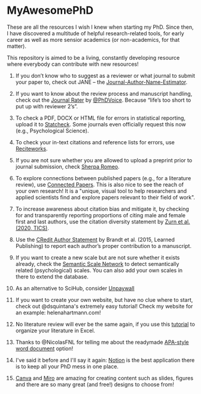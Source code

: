 # MyAwesomePhD

These are all the resources I wish I knew when starting my PhD. Since then, I have discovered a multitude of helpful research-related tools, for early career as well as more sensior academics (or non-academics, for that matter). 

This repository is aimed to be a living, constantly developing resource where everybody can contribute with new resources!

1) If you don’t know who to suggest as a reviewer or what journal to submit your paper to, check out JANE – the [Journal-Author-Name-Estimator](jane.biosemantics.org).

2) If you want to know about the review process and manuscript handling, check out the [Journal Rater](https://phdvoice.org/journalrater/) by [@PhDVoice](https://twitter.com/PhDVoice). Because “life’s too short to put up with reviewer 2’s”.

3) To check a PDF, DOCX or HTML file for errors in statistical reporting, upload it to [Statcheck](www.statcheck.io). Some journals even officially request this now (e.g., Psychological Science).

4) To check your in-text citations and reference lists for errors, use [Reciteworks](www.reciteworks.com).

5) If you are not sure whether you are allowed to upload a preprint prior to journal submission, check [Sherpa Romeo](v2.sherpa.ac.uk/romeo/).

6) To explore connections between published papers (e.g., for a literature review), use [Connected Papers](https://www.connectedpapers.com/). This is also nice to see the reach of your own research! It is a "unique, visual tool to help researchers and applied scientists find and explore papers relevant to their field of work".

7) To increase awareness about citation bias and mitigate it, by checking for and transparently reporting proportions of citing male and female first and last authors, use the citation diversity statement by [Zurn et al. (2020, TICS)](https://pubmed.ncbi.nlm.nih.gov/32762966/).

8) Use the [CRedit Author Statement](https://www.elsevier.com/authors/policies-and-guidelines/credit-author-statement) by Brandt et al. (2015, Learned Publishing) to report each author’s proper contribution to a manuscript.

9) If you want to create a new scale but are not sure whether it exists already, check the [Semantic Scale Network](rosenbusch.shinyapps.io/semantic_net/) to detect semantically related (psychological) scales. You can also add your own scales in there to extend the database.

10) As an alternative to SciHub, consider [Unpaywall](unpaywall.org)

11) If you want to create your own website, but have no clue where to start, check out @dsquintana's extremely easy tutorial! Check my website for an example: helenahartmann.com!

12) No literature review will ever be the same again, if you use this [tutorial](https://twitter.com/SteMcQuilliam/status/1252241904810557448?s=20) to organize your literature in Excel.

13) Thanks to @NicolasFNL for telling me about the readymade [APA-style word document](https://twitter.com/NicolasFNL/status/1357048003027230726?s=20) option!

14) I've said it before and I'll say it again: [Notion](http://notion.so/) is the best application there is to keep all your PhD mess in one place.

15) [Canva](www.canva.com) and [Miro](https://miro.com/) are amazing for creating content such as slides, figures and there are so many great (and free!) designs to choose from!


